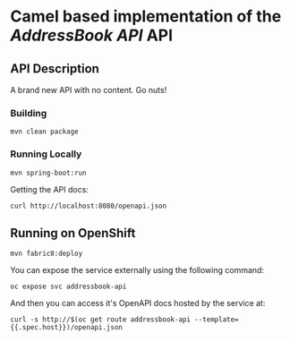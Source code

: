 # Camel based implementation of the _AddressBook API_ API

## API Description ##
A brand new API with no content.  Go nuts!

### Building

    mvn clean package

### Running Locally

    mvn spring-boot:run

Getting the API docs:

    curl http://localhost:8080/openapi.json

## Running on OpenShift

    mvn fabric8:deploy

You can expose the service externally using the following command:

    oc expose svc addressbook-api

And then you can access it's OpenAPI docs hosted by the service at:

    curl -s http://$(oc get route addressbook-api --template={{.spec.host}})/openapi.json
